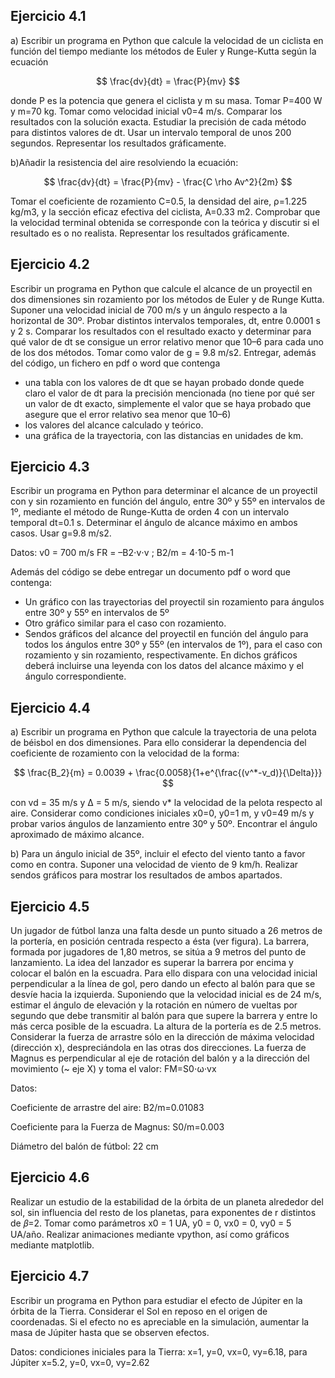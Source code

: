 <h2>Ejercicio 4.1</h2>

a) Escribir un programa en Python que calcule la velocidad de un ciclista en función del tiempo mediante los métodos de Euler y Runge-Kutta según la ecuación

$$
\frac{dv}{dt} = \frac{P}{mv}
$$

donde P es la potencia que genera el ciclista y m su masa. Tomar P=400 W y m=70 kg. Tomar como velocidad inicial v0=4 m/s. 
Comparar los resultados con la solución exacta. Estudiar la precisión de cada método para distintos valores de dt. 
Usar un intervalo temporal de unos 200 segundos. Representar los resultados gráficamente.

b)Añadir la resistencia del aire resolviendo la ecuación:

$$
\frac{dv}{dt} = \frac{P}{mv} - \frac{C \rho Av^2}{2m}
$$

Tomar el coeficiente de rozamiento C=0.5, la densidad del aire, ρ=1.225 kg/m3, y la sección eficaz efectiva del ciclista, A=0.33 m2. 
Comprobar que la velocidad terminal obtenida se corresponde con la teórica y discutir si el resultado es o no realista. 
Representar los resultados gráficamente.

<h2>Ejercicio 4.2</h2>

Escribir un programa en Python que calcule el alcance de un proyectil en dos dimensiones sin rozamiento por los métodos de Euler y de Runge Kutta. 
Suponer una velocidad inicial de 700 m/s y un ángulo respecto a la horizontal de 30º. Probar distintos intervalos temporales, dt, entre 0.0001 s y 2 s. 
Comparar los resultados con el resultado exacto y determinar para qué valor de dt se consigue un error relativo menor que 10–6 para cada uno de los dos métodos. 
Tomar como valor de g = 9.8 m/s2. Entregar, además del código, un fichero en pdf o word que contenga

- una tabla con los valores de dt que se hayan probado donde quede claro el valor de dt para la precisión mencionada (no tiene por qué ser un valor de dt exacto, simplemente el valor que se haya probado que asegure que el error relativo sea menor que 10–6)
- los valores del alcance calculado y teórico.
- una gráfica de la trayectoria, con las distancias en unidades de km.

<h2>Ejercicio 4.3</h2>

Escribir un programa en Python para determinar el alcance de un proyectil con y sin rozamiento en función del ángulo, entre 30º y 55º en intervalos de 1º, mediante el método de Runge-Kutta de orden 4 con un intervalo temporal dt=0.1 s. 
Determinar el ángulo de alcance máximo en ambos casos. Usar g=9.8 m/s2.

Datos:
v0 = 700 m/s
FR = –B2⋅v⋅v ;  B2/m = 4⋅10-5 m-1

Además del código se debe entregar un documento pdf o word que contenga:
- Un gráfico con las trayectorias del proyectil sin rozamiento para ángulos entre 30º y 55º en intervalos de 5º
- Otro gráfico similar para el caso con rozamiento.
- Sendos gráficos del alcance del proyectil en función del ángulo para todos los ángulos entre 30º y 55º (en intervalos de 1º), para el caso con rozamiento y sin rozamiento, respectivamente. En dichos gráficos deberá incluirse una leyenda con los datos del alcance máximo y el ángulo correspondiente.

<h2>Ejercicio 4.4</h2>

a) Escribir un programa en Python que calcule la trayectoria de una pelota de béisbol en dos dimensiones. Para ello considerar la dependencia del coeficiente de rozamiento con la velocidad de la forma:

$$
\frac{B_2}{m} = 0.0039 + \frac{0.0058}{1+e^{\frac{(v^*-v_d)}{\Delta}}}
$$

con vd = 35 m/s y Δ = 5 m/s, siendo v* la velocidad de la pelota respecto al aire. Considerar como condiciones iniciales x0=0, y0=1 m, y v0=49 m/s y probar 
varios ángulos de lanzamiento entre 30º y 50º. Encontrar el ángulo aproximado de máximo alcance.

b)   Para un ángulo inicial de 35º, incluir el efecto del viento tanto a favor como en contra. Suponer una velocidad de viento de 9 km/h.
Realizar sendos gráficos para mostrar los resultados de ambos apartados.

<h2>Ejercicio 4.5</h2>

Un jugador de fútbol lanza una falta desde un punto situado a 26 metros de la portería, en posición centrada respecto a ésta (ver figura). 
La barrera, formada por jugadores de 1,80 metros, se sitúa a 9 metros del punto de lanzamiento. La idea del lanzador es superar la barrera por encima 
y colocar el balón en la escuadra. Para ello dispara con una velocidad inicial perpendicular a la línea de gol, pero dando un efecto al balón 
para que se desvíe hacia la izquierda. Suponiendo que la velocidad inicial es de 24 m/s, estimar el ángulo de elevación y la rotación en número de 
vueltas por segundo que debe transmitir al balón para que supere la barrera y entre lo más cerca posible de la escuadra. La altura de la portería es de 
2.5 metros. Considerar la fuerza de arrastre sólo en la dirección de máxima velocidad (dirección x), despreciándola en las otras dos direcciones. 
La fuerza de Magnus es perpendicular al eje de rotación del balón y a la dirección del movimiento (~ eje X) y toma el valor: FM=S0⋅ω⋅vx

Datos: 

  Coeficiente de arrastre del aire: B2/m=0.01083

  Coeficiente para la Fuerza de Magnus: S0/m=0.003

  Diámetro del balón de fútbol: 22 cm
  
<h2>Ejercicio 4.6</h2>

Realizar un estudio de la estabilidad de la órbita de un planeta alrededor del sol, sin influencia del resto de los planetas, para exponentes de r distintos de 𝛽=2.
Tomar como parámetros x0 = 1 UA, y0 = 0, vx0 = 0, vy0 = 5 UA/año. Realizar animaciones mediante vpython, así como gráficos mediante matplotlib.

<h2>Ejercicio 4.7</h2>

Escribir un programa en Python para estudiar el efecto de Júpiter en la órbita de la Tierra. Considerar el Sol en reposo en el origen de coordenadas. Si el efecto no es apreciable en la simulación, aumentar la masa de Júpiter hasta que se observen efectos.

Datos: condiciones iniciales para la Tierra: x=1, y=0, vx=0, vy=6.18, para Júpiter x=5.2, y=0, vx=0, vy=2.62



